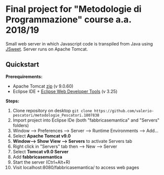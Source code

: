 # Final project for "Metodologie di Programmazione" course a.a. 2018/19

Small web server in which Javascript code is transpiled from Java using [JSweet](https://github.com/cincheo/jsweet).
Server runs on Apache Tomcat.

## Quickstart
**Prerequirements:**
- Apache Tomcat [zip](https://tomcat.apache.org/download-90.cgi) (v 9.0.60)
- Eclipse IDE + [Eclipse Web Developer Tools](https://marketplace.eclipse.org/content/eclipse-web-developer-tools-0) (v 3.25)

**Steps:**
1. Clone repository on desktop ```git clone https://github.com/valerio-pescatori/metodologie_Pescatori.1807838```
2. Import project into Eclipse IDe (both "fabbricasemantica" and "Servers" folders)
3. Window --> Preferences --> Server --> Runtime Environments --> Add...
4. Select **Apache Tomcat v9.0**
5. **Window--> Show View --> Servers** to activate Servers tab
6. Right click in "Servers" tab then --> New --> Server
7. Select **Tomcat v9.0 Server**
8. Add **fabbricasemantica**
9. Start the server (Ctrl+Alt+R)
10. Visit localhost:8080/fabbricasemantica/ to access web pages
